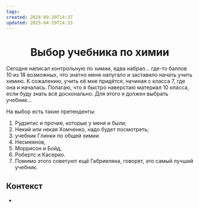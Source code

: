 ```yaml
---
tags: 
created: 2024-09-20T14:37
updated: 2025-04-19T14:33
---
```

<center> <h1> <b> Выбор учебника по химии </b> </h1> </center>

 Сегодня написал контрольную по химии, едва набрал… где-то баллов 10 из 18 возможных, что знатно меня напугало и заставило начать учить химию. К сожалению, учить её мне придётся, начиная с класса 7, где она и началась. Полагаю, что я быстро наверстаю материал 10 класса, если буду знать всё досконально. Для этого я должен выбрать учебник…

На выбор есть такие претенденты:
1. Рудзитис и прочие, которые у меня и были;
2. Некий или некая Хомченко, надо будет посмотреть;
3. учебник Глинки по общей химии
4. Несмеянов,
5. Моррисон и Бойд,
6. Робертс и Касерио.
7. Помимо этого советуют ещё Габриеляна, говорят, это самый лучший учебник.

## Контекст
- 

